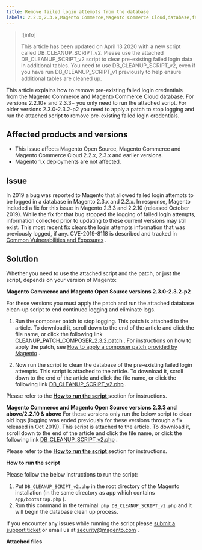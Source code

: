 ```yaml
---
title: Remove failed login attempts from the database
labels: 2.2.x,2.3.x,Magento Commerce,Magento Commerce Cloud,database,failed login,known issues,patch,troubleshooting
---
```


>![info]
>
>This article has been updated on April 13 2020 with a new script called DB\_CLEANUP\_SCRIPT\_v2. Please use the attached DB\_CLEANUP\_SCRIPT\_v2 script to clear pre-existing failed login data in additional tables. You need to use DB\_CLEANUP\_SCRIPT\_v2, even if you have run DB\_CLEANUP\_SCRIPT\_v1 previously to help ensure additional tables are cleaned up.

This article explains how to remove pre-existing failed login credentials from the Magento Commerce and Magento Commerce Cloud database. For versions  2.2.10+ and 2.3.3+ you only need to run the attached script. For older versions  2.3.0-2.3.2-p2 you need to apply a patch to stop logging and run the attached script to remove pre-existing failed login credentials.

## **Affected products and versions** 

* This issue affects Magento Open Source, Magento Commerce and Magento Commerce Cloud 2.2.x, 2.3.x and earlier versions.
* Magento 1.x deployments are not affected.

## Issue

In 2019 a bug was reported to Magento that allowed failed login attempts to be logged in a database in Magento 2.3.x and 2.2.x. In response, Magento included a fix for this issue in Magento 2.3.3 and 2.2.10 (released October 2019). While the fix for that bug stopped the logging of failed login attempts, information collected prior to updating to these current versions may still exist. This most recent fix clears the login attempts information that was previously logged, if any.   CVE-2019-8118 is described and tracked in [Common Vulnerabilities and Exposures](https://cve.mitre.org/cgi-bin/cvename.cgi?name=CVE-2019-8118) .

## Solution

Whether you need to use the attached script and the patch, or just the script, depends on your version of Magento:

 **Magento Commerce and Magento Open Source versions 2.3.0-2.3.2-p2** 

For these versions you must apply the patch and run the attached database clean-up script to end continued logging and eliminate logs.

1. Run the composer patch to stop logging. This patch is attached to the article. To download it, scroll down to the end of the article and click the file name, or click the following link [CLEANUP\_PATCH\_COMPOSER\_2.3.2.patch](https://support.magento.com/hc/en-us/article_attachments/360052587472/CLEANUP_PATCH_COMPOSER_2.3.2.patch) . For instructions on how to apply the patch, see [How to apply a composer patch provided by Magento](https://support.magento.com/hc/en-us/articles/360028367731) .

1. Now run the script to clean the database of the pre-existing failed login attempts. This script is attached to the article. To download it, scroll down to the end of the article and click the file name, or click the following link [DB\_CLEANUP\_SCRIPT\_v2.php](https://support.magento.com/hc/en-us/article_attachments/360054669971/DB_CLEANUP_SCRIPT_v2.php) .

Please refer to the [ **How to run the script** ](https://support.magento.com/hc/en-us/articles/360040209352#run_script) section for instructions.

 **Magento Commerce and Magento Open Source versions 2.3.3 and above/2.2.10 & above** For these versions only run the below script to clear old logs (logging was ended previously for these versions through a fix released in Oct 2019). This script is attached to the article. To download it, scroll down to the end of the article and click the file name, or click the following link [DB\_CLEANUP\_SCRIPT\_v2.php](https://support.magento.com/hc/en-us/article_attachments/360054669971/DB_CLEANUP_SCRIPT_v2.php) .

Please refer to the [ **How to run the script** ](https://support.magento.com/hc/en-us/articles/360040209352#run_script) section for instructions.

 **How to run the script** 

Please follow the below instructions to run the script:

1. Put `DB_CLEANUP_SCRIPT_v2.php` in the root directory of the Magento installation (in the same directory as app which contains `app/bootstrap.php` ).
1. Run this command in the terminal: `php DB_CLEANUP_SCRIPT_v2.php` and it will begin the database clean up process.

If you encounter any issues while running the script please [submit a support ticket](https://support.magento.com/hc/en-us/articles/360019088251) or email us at [security@magento.com](mailto:security@magento.com) .

 **Attached files** 